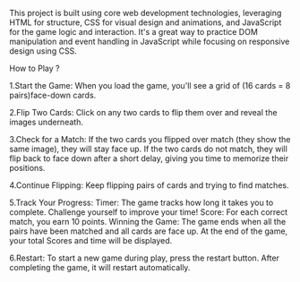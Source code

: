 This project is built using core web development technologies, leveraging HTML for structure, CSS for visual design and animations, and JavaScript for the game logic and interaction.
It's a great way to practice DOM manipulation and event handling in JavaScript while focusing on responsive design using CSS.

How to Play ?

1.Start the Game: 
        When you load the game, you'll see a grid of (16 cards = 8 pairs)face-down cards.
        
2.Flip Two Cards: 
        Click on any two cards to flip them over and reveal the images underneath.
        
3.Check for a Match:
        If the two cards you flipped over match (they show the same image), they will stay face up.
        If the two cards do not match, they will flip back to face down after a short delay, giving you time to memorize their positions.
        
4.Continue Flipping: 
        Keep flipping pairs of cards and trying to find matches.
        
5.Track Your Progress:
   Timer: 
        The game tracks how long it takes you to complete. Challenge yourself to improve your time!
   Score:
        For each correct match, you earn 10 points.
   Winning the Game: 
        The game ends when all the pairs have been matched and all cards are face up. At the end of the game, your total Scores and time will be displayed.
        
6.Restart: 
        To start a new game during play, press the restart button.
        After completing the game, it will restart automatically.
 
